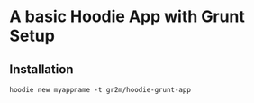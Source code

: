 # A basic Hoodie App with Grunt Setup

## Installation

```
hoodie new myappname -t gr2m/hoodie-grunt-app
```
